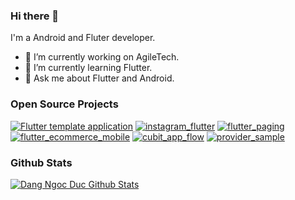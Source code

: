 ### Hi there 👋

I'm a Android and Fluter developer.

- 💬 I’m currently working on AgileTech.
- 🌱 I’m currently learning Flutter.
- 💬 Ask me about Flutter and Android.

### Open Source Projects
[![Flutter template application](https://github-readme-stats.vercel.app/api/pin/?username=dangngocduc&repo=flutter_application)](https://github.com/dangngocduc/flutter_application)
[![instagram_flutter](https://github-readme-stats.vercel.app/api/pin/?username=dangngocduc&repo=instagram_flutter)](https://github.com/dangngocduc/instagram_flutter)
[![flutter_paging](https://github-readme-stats.vercel.app/api/pin/?username=dangngocduc&repo=flutter_paging)](https://github.com/dangngocduc/flutter_paging)
[![flutter_ecommerce_mobile](https://github-readme-stats.vercel.app/api/pin/?username=dangngocduc&repo=flutter_ecommerce_mobile)](https://github.com/dangngocduc/flutter_ecommerce_mobile)
[![cubit_app_flow](https://github-readme-stats.vercel.app/api/pin/?username=dangngocduc&repo=cubit_app_flow)](https://github.com/dangngocduc/cubit_app_flow)
[![provider_sample](https://github-readme-stats.vercel.app/api/pin/?username=dangngocduc&repo=provider_sample)](https://github.com/dangngocduc/provider_sample)


### Github Stats
[![Dang Ngoc Duc Github Stats](https://github-readme-stats.vercel.app/api?username=dangngocduc&count_private=true&theme=dark&show_icons=true)](https://github.com/dangngocduc)


